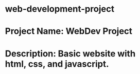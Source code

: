 # web-development-project
# Project Name: WebDev Project
# Description: Basic website with html, css, and javascript.
# 
